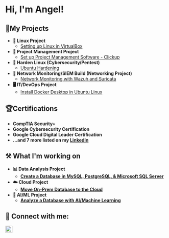 <h1>Hi, I'm Angel!

<h2>📃My Projects</h2>

- <b>🐧 Linux Project</b>
  - [Setting up Linux in VirtualBox](https://github.com/AngelMcArthur/Linux-Project)
- <b>📝 Project Management Project</b>
  - [Set up Project Management Software - Clickup](https://github.com/AngelMcArthur/ClickUp-Project-Management-Project)
- <b>🦾 Harden Linux (Cybersecurity/Pentest)</b>
  - [Ubuntu Hardening](https://github.com/AngelMcArthur/Linux-Hardening-Project)
- <b>🛜 Network Monitoring/SIEM Build (Networking Project)</b>
  - [Network Monitoring with Wazuh and Suricata](https://github.com/AngelMcArthur/Networking-Project)
- <b>🖥️ IT/DevOps Project</b>
  - [Install Docker Desktop in Ubuntu Linux](https://github.com/AngelMcArthur/IT-Project)

<!---------------------------------------------------------------------- SECTION BREAK ---------------------------------------------------------------------->

<h2>🏆Certifications</h2>

- <b>CompTIA Security+</b>
- <b>Google Cybersecurity Certification</b>
- <b>Google Cloud Digital Leader Certification</b>
- <b>...and 7 more listed on my [LinkedIn](https://linkedin.com/in/angel-mcarthur-health)

<!---------------------------------------------------------------------- SECTION BREAK ---------------------------------------------------------------------->

<h2> ⚒️ What I'm working on</h2>

- <b>📊 Data Analysis Project</b>
  - [Create a Database in MySQL, PostgreSQL, & Microsoft SQL Server](https://github.com/AngelMcArthur/Data-Analysis-Project)
- <b>☁️ Cloud Project</b>
  - [Move On-Prem Database to the Cloud](https://github.com/AngelMcArthur/Cloud-Project)
- <b>🤖 AI/ML Project</b>
  - [Analyze a Database with AI/Machine Learning](https://github.com/AngelMcArthur/AI-ML-Project)

<!---------------------------------------------------------------------- SECTION BREAK ---------------------------------------------------------------------->

<h2> 🤳 Connect with me:</h2>

[<img align="left" alt="JoshMadakor | LinkedIn" width="22px" src="https://cdn.jsdelivr.net/npm/simple-icons@v3/icons/linkedin.svg" />][linkedin]

[linkedin]: https://linkedin.com/in/angel-mcarthur-health

<!---------------------------------------------------------------------- SECTION BREAK ---------------------------------------------------------------------->
